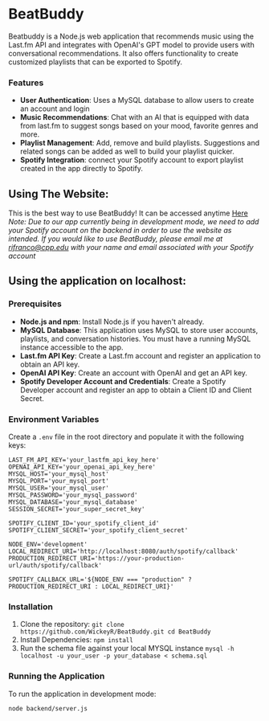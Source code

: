 # BeatBuddy
Beatbuddy is a Node.js web application that recommends music using the Last.fm API and integrates with OpenAI's GPT model to provide users with conversational recommendations. It also offers functionality to  create customized playlists that can be exported to Spotify.

### Features
- **User Authentication**: Uses a MySQL database to allow users to create an account and login
- **Music Recommendations**: Chat with an AI that is equipped with data from last.fm to suggest songs based on your mood, favorite genres and more.
- **Playlist Management**: Add, remove and build playlists. Suggestions and related songs can be added as well to build your playlist quicker.
- **Spotify Integration**: connect your Spotify account to export playlist created in the app directly to Spotify.

## Using The Website: 
This is the best way to use BeatBuddy! It can be accessed anytime  [Here](https://beatbuddy.us/)
	*Note: Due to our app currently being in development mode, we need to add your Spotify account on the backend in order to use the website as intended. If you would like to use BeatBuddy, please email me at rifranco@cpp.edu with your name and email associated with your Spotify account*





## Using the application on localhost:




### Prerequisites

-   **Node.js and npm**: Install Node.js if you haven't already.
-   **MySQL Database**: This application uses MySQL to store user accounts, playlists, and conversation histories. You must have a running MySQL instance accessible to the app.
-   **Last.fm API Key**: Create a Last.fm account and register an application to obtain an API key.
-   **OpenAI API Key**: Create an account with OpenAI and get an API key.
-   **Spotify Developer Account and Credentials**: Create a Spotify Developer account and register an app to obtain a Client ID and Client Secret.


### Environment Variables

Create a `.env` file in the root directory and populate it with the following keys:

    LAST_FM_API_KEY='your_lastfm_api_key_here'
    OPENAI_API_KEY='your_openai_api_key_here'
    MYSQL_HOST='your_mysql_host'
    MYSQL_PORT='your_mysql_port'
    MYSQL_USER='your_mysql_user'
    MYSQL_PASSWORD='your_mysql_password'
    MYSQL_DATABASE='your_mysql_database'
    SESSION_SECRET='your_super_secret_key'
    
    SPOTIFY_CLIENT_ID='your_spotify_client_id'
    SPOTIFY_CLIENT_SECRET='your_spotify_client_secret'
    
    NODE_ENV='development'
    LOCAL_REDIRECT_URI='http://localhost:8080/auth/spotify/callback'
    PRODUCTION_REDIRECT_URI='https://your-production-url/auth/spotify/callback'
    
    SPOTIFY_CALLBACK_URL='${NODE_ENV === "production" ? PRODUCTION_REDIRECT_URI : LOCAL_REDIRECT_URI}'

### Installation

1.  Clone the repository:
     `git clone https://github.com/WickeyR/BeatBuddy.git
        cd BeatBuddy`
2. Install Dependencies:
	`npm install`
3. Run the schema file against your local MYSQL instance
`mysql -h localhost -u your_user -p your_database < schema.sql`

### Running the Application

To run the application in development mode:

    node backend/server.js


